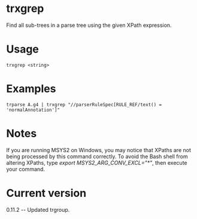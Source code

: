 # trxgrep

Find all sub-trees in a parse tree using the given XPath expression.

# Usage

    trxgrep <string>

# Examples

    trparse A.g4 | trxgrep "//parserRuleSpec[RULE_REF/text() = 'normalAnnotation']"

# Notes

If you are running MSYS2 on Windows, you may notice that XPaths are not being
processed by this command correctly. To avoid the Bash shell from altering
XPaths, type _export MSYS2_ARG_CONV_EXCL="*"_, then execute your command.

# Current version

0.11.2 -- Updated trgroup.
